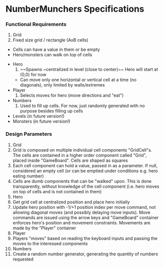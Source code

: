 NumberMunchers Specifications
===

### Functional Requirements

1. Grid
  1. Fixed size grid / rectangle (AxB cells)
  - Cells can have a value in them or be empty
  - Hero/monsters can walk on top of cells
+ Hero
  1. ~~Spawns ~centralized in level (close to center)~~ Hero will start at (0,0) for now
  - Can move only one horizontal or vertical cell at a time (no diagonals), only limited by walls/extremes
  <!-- - Future Versions:
    - Starts game with X lives
    - Can eat numbers when prompted to -->
+ Player
  1. Selects moves for hero (move directions and "eat")
+ Numbers
  1. Used to fill up cells. For now, just randomly generated with no purpose besides filling up cells
  <!-- - Number of correct options in range [X, Y] -->
+ Levels (in future version!)
  <!-- 1. Every level has a mathematical proposition (e.g. Multiples of 5) (in future version: equations  3 x 12 = ?)
  - Start with every grid cell populated by a generated number, possibly a correct answer
  - Level ends when hero eats all correct answers -->
+ Monsters (in future version!)
  <!-- 1. Monsters enter level at some moment
  - On touching hero, monster kills him
  - Only move one space at a time (periodic moves) -->


### Design Parameters

1. Grid
  1. Grid is composed on multiple individual cell components "GridCell"s. The cells are contained in a higher order component called "Grid", placed inside "GameBoard". Cells are shaped as squares
  2. Each cell component can hold a value, passed in as a parameter. If null, considered an empty cell (or can be emptied under conditions e.g. hero eating number)
  3. Cells are dumb components that can be "walked" upon. This is done transparently, without knowledge of the cell component (i.e. hero moves on top of cells and is not contained in them)
2. Hero
  1. Get grid cell at centralized position and place hero initially
  2. Update hero position with -1/+1 position index per move command, not allowing diagonal moves (and possibly delaying move inputs). Move commands are issued using the arrow keys and "GameBoard" container enforces hero's position and movement constraints. Movements are made by the "Player" container
3. Player
  1. Players "moves" based on reading the keyboard inputs and passing the moves to the interessed components
4. Numbers
  1. Create a random number generator, generating the quantity of numbers requested

